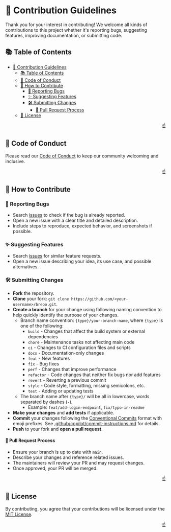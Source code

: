 <!-- markdownlint-disable MD033 MD041 -->

<a id="top"></a>

# 🤝 Contribution Guidelines

Thank you for your interest in contributing! We welcome all kinds of contributions to this project whether it's reporting bugs, suggesting features, improving documentation, or submitting code.

## 📚 Table of Contents

- [🤝 Contribution Guidelines](#-contribution-guidelines)
  - [📚 Table of Contents](#-table-of-contents)
  - [📜 Code of Conduct](#-code-of-conduct)
  - [📝 How to Contribute](#-how-to-contribute)
    - [🐛 Reporting Bugs](#-reporting-bugs)
    - [✨ Suggesting Features](#-suggesting-features)
    - [🛠️ Submitting Changes](#️-submitting-changes)
      - [🔀 Pull Request Process](#-pull-request-process)
  - [📜 License](#-license)

<p align="right"><a href="#top">☝️</a></p>

## 📜 Code of Conduct

Please read our [Code of Conduct](CODE-OF-CONDUCT.md) to keep our community welcoming and inclusive.

<p align="right"><a href="#top">☝️</a></p>

## 📝 How to Contribute

### 🐛 Reporting Bugs

- Search [issues](https://github.com/imfsiddiqui/brepo/issues) to check if the bug is already reported.
- Open a new issue with a clear title and detailed description.
- Include steps to reproduce, expected behavior, and screenshots if possible.

### ✨ Suggesting Features

- Search [issues](https://github.com/imfsiddiqui/brepo/issues) for similar feature requests.
- Open a new issue describing your idea, its use case, and possible alternatives.

### 🛠️ Submitting Changes

- **Fork** the repository.
- **Clone** your fork: `git clone https://github.com/<your-username>/brepo.git`.
- **Create a branch** for your change using following naming convention to help quickly identify the purpose of your changes.
  - Branch name convention: `{type}/your-branch-name`, where `{type}` is one of the following:
    - `build` - Changes that affect the build system or external dependencies
    - `chore` - Maintenance tasks not affecting main code
    - `ci` - Changes to CI configuration files and scripts
    - `docs` - Documentation-only changes
    - `feat` - New features
    - `fix` - Bug fixes
    - `perf` - Changes that improve performance
    - `refactor` - Code changes that neither fix bugs nor add features
    - `revert` - Reverting a previous commit
    - `style` - Code style, formatting, missing semicolons, etc.
    - `test` - Adding or updating tests
  - The branch name after `{type}/` will be all in lowercase, words separated by dashes (`-`).  
    - Example: `feat/add-login-endpoint`, `fix/typo-in-readme`
- **Make your changes** and **add tests** if applicable.
- **Commit** your changes following the [Conventional Commits](https://www.conventionalcommits.org/) format with emoji prefixes. See [.github/copilot/commit-instructions.md](/.github/copilot/commit-instructions.md) for details.
- **Push** to your fork and **open a pull request**.

#### 🔀 Pull Request Process

- Ensure your branch is up to date with `main`.
- Describe your changes and reference related issues.
- The maintainers will review your PR and may request changes.
- Once approved, your PR will be merged.

<p align="right"><a href="#top">☝️</a></p>

## 📜 License

By contributing, you agree that your contributions will be licensed under the [MIT License](https://github.com/imfsiddiqui/brepo/blob/main/LICENSE.md).

<p align="right"><a href="#top">☝️</a></p>
